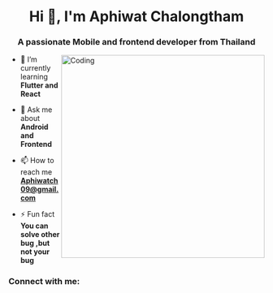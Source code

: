 <h1 align="center">Hi 👋, I'm Aphiwat Chalongtham</h1>
<h3 align="center">A passionate Mobile and frontend developer from Thailand</h3>
<img align="right" alt="Coding" width="400" src="https://i0.wp.com/media0.giphy.com/media/10HegwKCnl0krS/giphy.gif">


- 🌱 I’m currently learning **Flutter and React**

- 💬 Ask me about **Android and Frontend**

- 📫 How to reach me **Aphiwatch09@gmail.com**

- ⚡ Fun fact **You can solve other bug ,but not your bug**

<h3 align="left">Connect with me:</h3>
<p align="left">
</p>

